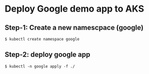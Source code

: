 # Deploy Google demo app to AKS

## Step-1: Create a new namescpace (google)
```
$ kubectl create namespace google
```
## Step-2: deploy google app
```
$ kubectl -n google apply -f ./
```

